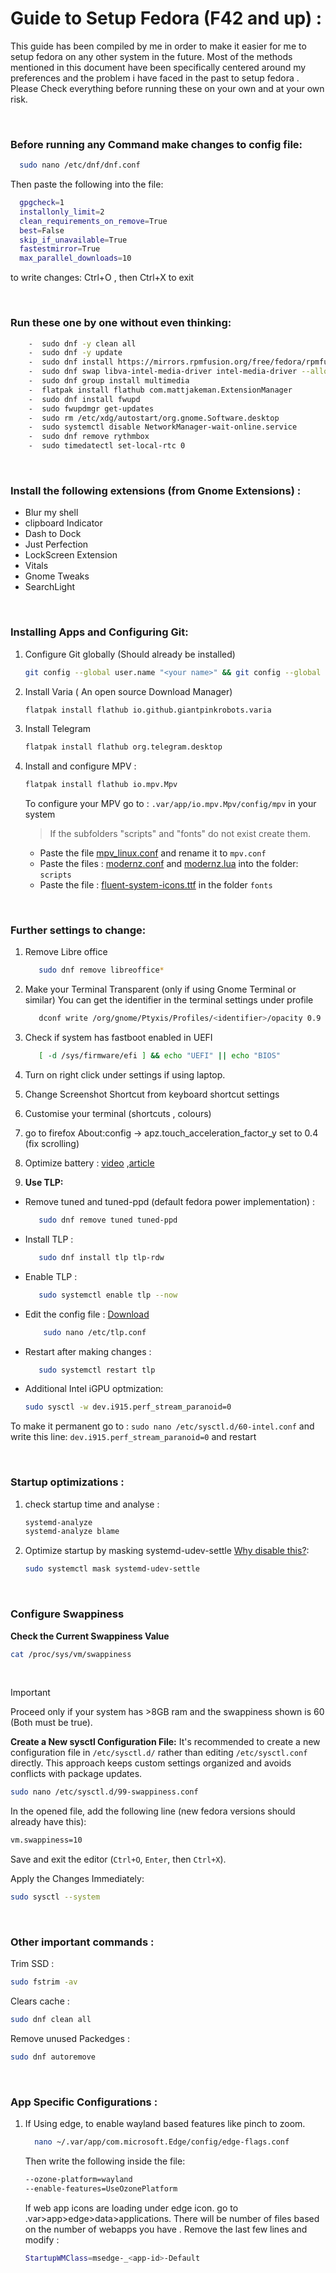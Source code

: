 # Guide to Setup Fedora (F42 and up) :
This guide has been compiled by me in order to make it easier for me to setup fedora on any other system in the future. Most of the methods mentioned in this document have been specifically centered around my preferences and the problem i have faced in the past to setup fedora . Please Check everything before running these on your own and at your own risk. 

<br>

### Before running any Command make changes to config file:
```bash
  sudo nano /etc/dnf/dnf.conf
  ```
Then paste the following into the file:
```bash
  gpgcheck=1
  installonly_limit=2
  clean_requirements_on_remove=True
  best=False
  skip_if_unavailable=True
  fastestmirror=True
  max_parallel_downloads=10
  ```
to write changes: Ctrl+O , then Ctrl+X to exit

<br>

### Run these one by one without even thinking:
```bash
    -  sudo dnf -y clean all
    -  sudo dnf -y update
    -  sudo dnf install https://mirrors.rpmfusion.org/free/fedora/rpmfusion-free-release-$(rpm -E %fedora).noarch.rpm https://mirrors.rpmfusion.org/nonfree/fedora/rpmfusion-nonfree-release-$(rpm -E %fedora).noarch.rpm
    -  sudo dnf swap libva-intel-media-driver intel-media-driver --allowerasing
    -  sudo dnf group install multimedia
    -  flatpak install flathub com.mattjakeman.ExtensionManager
    -  sudo dnf install fwupd
    -  sudo fwupdmgr get-updates
    -  sudo rm /etc/xdg/autostart/org.gnome.Software.desktop
    -  sudo systemctl disable NetworkManager-wait-online.service
    -  sudo dnf remove rythmbox
    -  sudo timedatectl set-local-rtc 0
```

<br>

### Install the following extensions (from Gnome Extensions) :
 - Blur my shell
 - clipboard Indicator
 - Dash to Dock
 - Just Perfection
 - LockScreen Extension
 - Vitals
 - Gnome Tweaks
 - SearchLight

<br>

### Installing Apps and Configuring Git:

1. Configure Git globally (Should already be installed)
   ```bash
   git config --global user.name "<your name>" && git config --global user.email "<your email>"
   ```
2. Install Varia ( An open source Download Manager)
   ```bash
   flatpak install flathub io.github.giantpinkrobots.varia
   ```
3. Install Telegram
   ``` bash
   flatpak install flathub org.telegram.desktop
   ```
4. Install and configure MPV :
   ```bash
   flatpak install flathub io.mpv.Mpv
   ```
   To configure your MPV go to : ```.var/app/io.mpv.Mpv/config/mpv```    in your system
   <br>
   > If the subfolders "scripts" and "fonts" do not exist create them.
   
    - Paste the file [mpv_linux.conf](https://github.com/AntareepDey/dev-setup/blob/main/mpv_linux.conf) and rename it to ```mpv.conf```
    - Paste the files : [modernz.conf](https://github.com/AntareepDey/dev-setup/blob/main/modernz.conf) and [modernz.lua](https://github.com/AntareepDey/dev-setup/blob/main/modernz.lua) into the folder: ```scripts```
    - Paste the file : [fluent-system-icons.ttf](https://github.com/AntareepDey/dev-setup/blob/main/fluent-system-icons.ttf)  in the folder ```fonts``` 

<br>
 
### Further settings to change:
 
1. Remove Libre office
    ```bash
       sudo dnf remove libreoffice*
    ```

2. Make your Terminal Transparent (only if using Gnome Terminal or similar)
   You can get the identifier in the terminal settings under profile 
    ```bash
       dconf write /org/gnome/Ptyxis/Profiles/<identifier>/opacity 0.9
    ```

3. Check if system has fastboot enabled in UEFI
    ```bash
       [ -d /sys/firmware/efi ] && echo "UEFI" || echo "BIOS"
    ```   
4. Turn on right click under settings if using laptop.
5. Change Screenshot Shortcut from keyboard shortcut settings 
6. Customise your terminal (shortcuts , colours)
7. go to firefox About:config -> apz.touch_acceleration_factor_y set to 0.4 (fix scrolling)
8. Optimize battery : [video](https://www.youtube.com/watch?v=GDdGK8Z_qzs) ,[article](https://knowledgebase.frame.work/optimizing-fedora-battery-life-r1baXZh)

9. **Use TLP:**
- Remove tuned and tuned-ppd (default fedora power implementation) :
  ```bash
     sudo dnf remove tuned tuned-ppd
  ``` 
- Install TLP :
  ```bash
     sudo dnf install tlp tlp-rdw
  ```
- Enable TLP :
  ```bash
     sudo systemctl enable tlp --now
  ```
- Edit the config file : [Download](https://github.com/AntareepDey/dev-setup/blob/main/tlp.conf)
  ``` bash
      sudo nano /etc/tlp.conf
  ```
- Restart after making changes :
  ```bash
     sudo systemctl restart tlp
  ```
- Additional Intel iGPU optmization:
  ```bash
  sudo sysctl -w dev.i915.perf_stream_paranoid=0
  ```
To make it permanent go to : ```sudo nano /etc/sysctl.d/60-intel.conf```
and write this line: ```dev.i915.perf_stream_paranoid=0``` and restart

<br>

### Startup optimizations :

1. check startup time and analyse :
   ```bash
   systemd-analyze
   systemd-analyze blame
   ```

2. Optimize startup by masking systemd-udev-settle [Why disable this?](https://www.freedesktop.org/software/systemd/man/systemd-udev-settle.service.html):
    ```bash
    sudo systemctl mask systemd-udev-settle
    ```

<br>

###  Configure Swappiness

**Check the Current Swappiness Value**
```bash
cat /proc/sys/vm/swappiness
```
<br>

>[!Important] 
> Proceed only if your system has >8GB ram and the swappiness shown is 60 (Both must be true).


**Create a New sysctl Configuration File:**
It's recommended to create a new configuration file in `/etc/sysctl.d/` rather than editing `/etc/sysctl.conf` directly. This approach keeps custom settings organized and avoids conflicts with package updates.

```bash
sudo nano /etc/sysctl.d/99-swappiness.conf
```
In the opened file, add the following line (new fedora versions should already have this):

```bash
vm.swappiness=10
```
Save and exit the editor (`Ctrl+O`, `Enter`, then `Ctrl+X`).

Apply the Changes Immediately:
```bash
sudo sysctl --system
```
<br>

### Other important commands :

Trim SSD :
```bash 
sudo fstrim -av
```

Clears cache :
```bash
sudo dnf clean all
```

Remove unused Packedges :
```bash
sudo dnf autoremove
```
<br>

### App  Specific Configurations :

1. If Using edge, to enable wayland based features like pinch to zoom.
   ```bash
     nano ~/.var/app/com.microsoft.Edge/config/edge-flags.conf
   ```
   Then write the following inside the file: 
    ```bash
    --ozone-platform=wayland
    --enable-features=UseOzonePlatform
    ```
   If web app icons are loading under edge icon. go to .var>app>edge>data>applications. There will be number of files based on the number of webapps       you have . Remove the last few lines and modify :
   ```bash
   StartupWMClass=msedge-_<app-id>-Default
   ``` 
